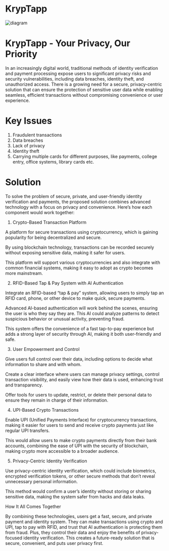 # KrypTapp 

![diagram](https://github.com/user-attachments/assets/922e0e9c-6a90-4a96-a572-5b7f9d76343d)


# KrypTapp - Your Privacy, Our Priority 

In an increasingly digital world, traditional methods of identity verification and payment processing expose users to significant privacy risks and security vulnerabilities, including data breaches, identity theft, and unauthorized access. There is a growing need for a secure, privacy-centric solution that can ensure the protection of sensitive user data while enabling seamless, efficient transactions without compromising convenience or user experience.

# Key Issues

1. Fraudulent transactions
2. Data breaches 
3. Lack of privacy
4. Identity theft
5. Carrying multiple cards for different purposes, like payments, college entry, office systems, library cards etc.

# Solution 

To solve the problem of secure, private, and user-friendly identity verification and payments, the proposed solution combines advanced technology with a focus on privacy and convenience. Here’s how each component would work together:

1. Crypto-Based Transaction Platform

A platform for secure transactions using cryptocurrency, which is gaining popularity for being decentralized and secure.

By using blockchain technology, transactions can be recorded securely without exposing sensitive data, making it safer for users.

This platform will support various cryptocurrencies and also integrate with common financial systems, making it easy to adopt as crypto becomes more mainstream.


2. RFID-Based Tap & Pay System with AI Authentication

Integrate an RFID-based “tap & pay” system, allowing users to simply tap an RFID card, phone, or other device to make quick, secure payments.

Advanced AI-based authentication will work behind the scenes, ensuring the user is who they say they are. This AI could analyze patterns to detect suspicious behavior or unusual activity, preventing fraud.

This system offers the convenience of a fast tap-to-pay experience but adds a strong layer of security through AI, making it both user-friendly and safe.


3. User Empowerment and Control

Give users full control over their data, including options to decide what information to share and with whom.

Create a clear interface where users can manage privacy settings, control transaction visibility, and easily view how their data is used, enhancing trust and transparency.

Offer tools for users to update, restrict, or delete their personal data to ensure they remain in charge of their information.


4. UPI-Based Crypto Transactions

Enable UPI (Unified Payments Interface) for cryptocurrency transactions, making it easier for users to send and receive crypto payments just like regular UPI transfers.

This would allow users to make crypto payments directly from their bank accounts, combining the ease of UPI with the security of blockchain, making crypto more accessible to a broader audience.


5. Privacy-Centric Identity Verification

Use privacy-centric identity verification, which could include biometrics, encrypted verification tokens, or other secure methods that don’t reveal unnecessary personal information.

This method would confirm a user’s identity without storing or sharing sensitive data, making the system safer from hacks and data leaks.


How It All Comes Together

By combining these technologies, users get a fast, secure, and private payment and identity system. They can make transactions using crypto and UPI, tap to pay with RFID, and trust that AI authentication is protecting them from fraud. Plus, they control their data and enjoy the benefits of privacy-focused identity verification. This creates a future-ready solution that is secure, convenient, and puts user privacy first.

